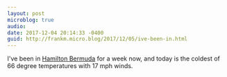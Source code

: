 ```yaml
---
layout: post
microblog: true
audio: 
date: 2017-12-04 20:14:33 -0400
guid: http://frankm.micro.blog/2017/12/05/ive-been-in.html
---
```

I've been in [Hamilton Bermuda](https://www.bermuda-attractions.com/bermuda2_00001d.htm) for a week now, and today is the coldest of 66 degree temperatures with 17 mph winds. 
